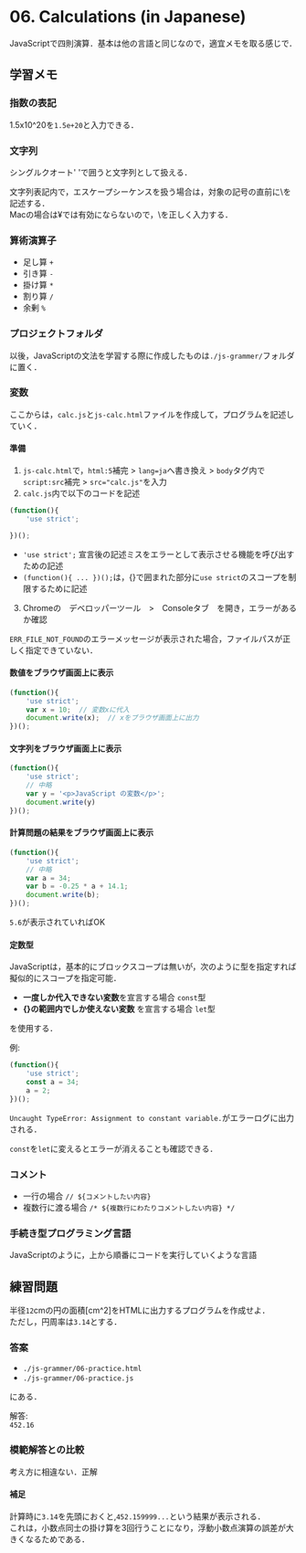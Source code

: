 # 06. Calculations (in Japanese)

JavaScriptで四則演算．基本は他の言語と同じなので，適宜メモを取る感じで．

## 学習メモ

### 指数の表記

1.5x10^20を`1.5e+20`と入力できる．

### 文字列

シングルクオート' 'で囲うと文字列として扱える．

文字列表記内で，エスケープシーケンスを扱う場合は，対象の記号の直前に\を記述する．<br>
Macの場合は¥では有効にならないので，\を正しく入力する．

### 算術演算子

- 足し算 `+`
- 引き算 `-`
- 掛け算 `*`
- 割り算 `/`
- 余剰 `%`

### プロジェクトフォルダ

以後，JavaScriptの文法を学習する際に作成したものは`./js-grammer/`フォルダに置く．

### 変数

ここからは，`calc.js`と`js-calc.html`ファイルを作成して，プログラムを記述していく．

#### 準備

1. `js-calc.html`で，`html:5`補完 > `lang=ja`へ書き換え > `body`タグ内で`script:src`補完 > `src="calc.js"`を入力
2. `calc.js`内で以下のコードを記述

```javascript:calc.js
(function(){
    'use strict';

})();
```

- `'use strict';` 宣言後の記述ミスをエラーとして表示させる機能を呼び出すための記述
- `(function(){ ... })();`は，{}で囲まれた部分に`use strict`のスコープを制限するために記述

3. Chromeの　デベロッパーツール　>　Consoleタブ　を開き，エラーがあるか確認

`ERR_FILE_NOT_FOUND`のエラーメッセージが表示された場合，ファイルパスが正しく指定できていない．

#### 数値をブラウザ画面上に表示

```javascript:calc.js
(function(){
    'use strict';
    var x = 10;  // 変数xに代入
    document.write(x);  // xをブラウザ画面上に出力
})();
```

#### 文字列をブラウザ画面上に表示

```javascript:calc.js
(function(){
    'use strict';
    // 中略
    var y = '<p>JavaScript の変数</p>';
    document.write(y)
})();
```

#### 計算問題の結果をブラウザ画面上に表示

```javascript:calc.js
(function(){
    'use strict';
    // 中略
    var a = 34;
    var b = -0.25 * a + 14.1;
    document.write(b);
})();
```

`5.6`が表示されていればOK

#### 定数型

JavaScriptは，基本的にブロックスコープは無いが，次のように型を指定すれば擬似的にスコープを指定可能．

- **一度しか代入できない変数**を宣言する場合 `const`型
- **{}の範囲内でしか使えない変数** を宣言する場合 `let`型

を使用する．

例:<br>

```javascript:calc.js
(function(){
    'use strict';
    const a = 34;
    a = 2;
})();
```

`Uncaught TypeError: Assignment to constant variable.`がエラーログに出力される．

`const`を`let`に変えるとエラーが消えることも確認できる．

### コメント

- 一行の場合 `// ${コメントしたい内容}`
- 複数行に渡る場合 `/* ${複数行にわたりコメントしたい内容} */`

### 手続き型プログラミング言語

JavaScriptのように，上から順番にコードを実行していくような言語

## 練習問題

半径`12`cmの円の面積[cm^2]をHTMLに出力するプログラムを作成せよ．<br>
ただし，円周率は`3.14`とする．

### 答案

- `./js-grammer/06-practice.html`
- `./js-grammer/06-practice.js`

にある．

解答: <br>
`452.16`

### 模範解答との比較

考え方に相違ない．正解

#### 補足

計算時に`3.14`を先頭におくと,`452.159999...`という結果が表示される．<br>
これは，小数点同士の掛け算を3回行うことになり，浮動小数点演算の誤差が大きくなるためである．